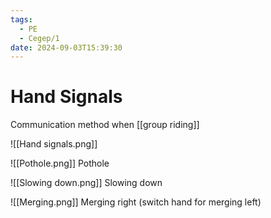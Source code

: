 ```yaml
---
tags:
  - PE
  - Cegep/1
date: 2024-09-03T15:39:30
---
```


# Hand Signals

Communication method when [[group riding]]

![[Hand signals.png]]

![[Pothole.png]]
Pothole

![[Slowing down.png]]
Slowing down

![[Merging.png]]
Merging right (switch hand for merging left)
